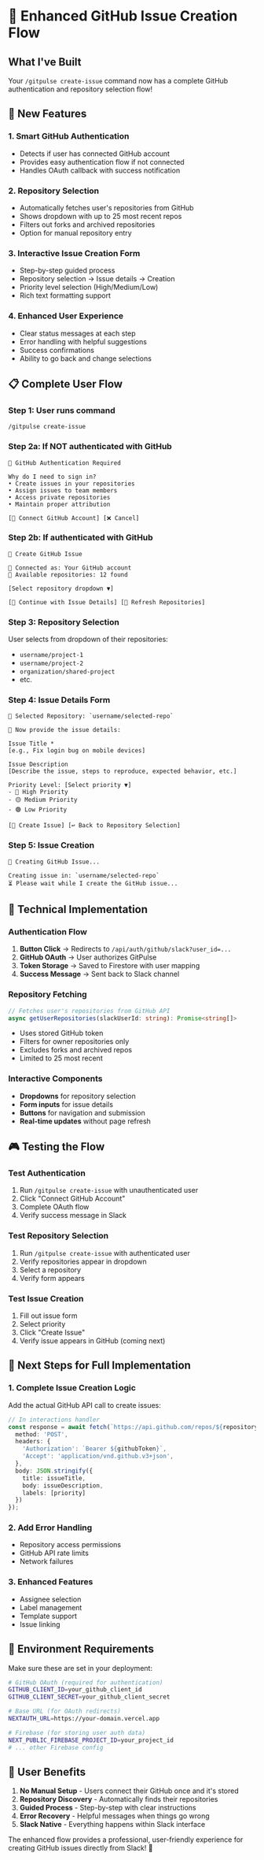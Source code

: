 # 🚀 Enhanced GitHub Issue Creation Flow

## What I've Built

Your `/gitpulse create-issue` command now has a complete GitHub authentication and repository selection flow!

## 🎯 New Features

### 1. **Smart GitHub Authentication**
- Detects if user has connected GitHub account
- Provides easy authentication flow if not connected
- Handles OAuth callback with success notification

### 2. **Repository Selection**
- Automatically fetches user's repositories from GitHub
- Shows dropdown with up to 25 most recent repos
- Filters out forks and archived repositories
- Option for manual repository entry

### 3. **Interactive Issue Creation Form**
- Step-by-step guided process
- Repository selection → Issue details → Creation
- Priority level selection (High/Medium/Low)
- Rich text formatting support

### 4. **Enhanced User Experience**
- Clear status messages at each step
- Error handling with helpful suggestions
- Success confirmations
- Ability to go back and change selections

## 📋 Complete User Flow

### Step 1: User runs command
```
/gitpulse create-issue
```

### Step 2a: If NOT authenticated with GitHub
```
🔐 GitHub Authentication Required

Why do I need to sign in?
• Create issues in your repositories
• Assign issues to team members
• Access private repositories
• Maintain proper attribution

[🔗 Connect GitHub Account] [❌ Cancel]
```

### Step 2b: If authenticated with GitHub
```
📝 Create GitHub Issue

🔗 Connected as: Your GitHub account
📁 Available repositories: 12 found

[Select repository dropdown ▼]

[📝 Continue with Issue Details] [🔄 Refresh Repositories]
```

### Step 3: Repository Selection
User selects from dropdown of their repositories:
- `username/project-1`
- `username/project-2`
- `organization/shared-project`
- etc.

### Step 4: Issue Details Form
```
📁 Selected Repository: `username/selected-repo`

📝 Now provide the issue details:

Issue Title * 
[e.g., Fix login bug on mobile devices]

Issue Description
[Describe the issue, steps to reproduce, expected behavior, etc.]

Priority Level: [Select priority ▼]
- 🔴 High Priority
- 🟡 Medium Priority  
- 🟢 Low Priority

[🚀 Create Issue] [↩️ Back to Repository Selection]
```

### Step 5: Issue Creation
```
🔄 Creating GitHub Issue...

Creating issue in: `username/selected-repo`
⏳ Please wait while I create the GitHub issue...
```

## 🔧 Technical Implementation

### Authentication Flow
1. **Button Click** → Redirects to `/api/auth/github/slack?user_id=...`
2. **GitHub OAuth** → User authorizes GitPulse
3. **Token Storage** → Saved to Firestore with user mapping
4. **Success Message** → Sent back to Slack channel

### Repository Fetching
```typescript
// Fetches user's repositories from GitHub API
async getUserRepositories(slackUserId: string): Promise<string[]>
```
- Uses stored GitHub token
- Filters for owner repositories only
- Excludes forks and archived repos
- Limited to 25 most recent

### Interactive Components
- **Dropdowns** for repository selection
- **Form inputs** for issue details
- **Buttons** for navigation and submission
- **Real-time updates** without page refresh

## 🎮 Testing the Flow

### Test Authentication
1. Run `/gitpulse create-issue` with unauthenticated user
2. Click "Connect GitHub Account"
3. Complete OAuth flow
4. Verify success message in Slack

### Test Repository Selection
1. Run `/gitpulse create-issue` with authenticated user
2. Verify repositories appear in dropdown
3. Select a repository
4. Verify form appears

### Test Issue Creation
1. Fill out issue form
2. Select priority
3. Click "Create Issue"
4. Verify issue appears in GitHub (coming next)

## 🔄 Next Steps for Full Implementation

### 1. Complete Issue Creation Logic
Add the actual GitHub API call to create issues:
```typescript
// In interactions handler
const response = await fetch(`https://api.github.com/repos/${repository}/issues`, {
  method: 'POST',
  headers: {
    'Authorization': `Bearer ${githubToken}`,
    'Accept': 'application/vnd.github.v3+json',
  },
  body: JSON.stringify({
    title: issueTitle,
    body: issueDescription,
    labels: [priority]
  })
});
```

### 2. Add Error Handling
- Repository access permissions
- GitHub API rate limits
- Network failures

### 3. Enhanced Features
- Assignee selection
- Label management
- Template support
- Issue linking

## 🚨 Environment Requirements

Make sure these are set in your deployment:

```bash
# GitHub OAuth (required for authentication)
GITHUB_CLIENT_ID=your_github_client_id
GITHUB_CLIENT_SECRET=your_github_client_secret

# Base URL (for OAuth redirects)
NEXTAUTH_URL=https://your-domain.vercel.app

# Firebase (for storing user auth data)
NEXT_PUBLIC_FIREBASE_PROJECT_ID=your_project_id
# ... other Firebase config
```

## 🎯 User Benefits

1. **No Manual Setup** - Users connect their GitHub once and it's stored
2. **Repository Discovery** - Automatically finds their repositories
3. **Guided Process** - Step-by-step with clear instructions
4. **Error Recovery** - Helpful messages when things go wrong
5. **Slack Native** - Everything happens within Slack interface

The enhanced flow provides a professional, user-friendly experience for creating GitHub issues directly from Slack! 🎉